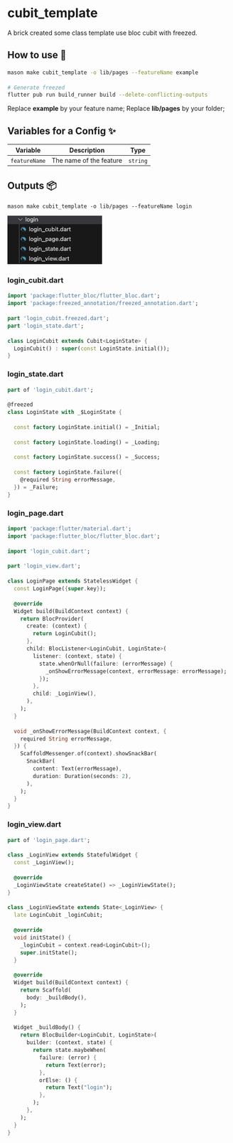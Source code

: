 # cubit_template

A brick created some class template use bloc cubit with freezed.

## How to use 🚀

```bash
mason make cubit_template -o lib/pages --featureName example

# Generate freezed
flutter pub run build_runner build --delete-conflicting-outputs
```

Replace __example__ by your feature name;
Replace __lib/pages__ by your folder;

## Variables for a Config ✨

| Variable      | Description                                                                    | Type     |
| ------------- | ------------------------------------------------------------------------------ | -------- |
| `featureName`  | The name of the feature                                                       | `string` |

## Outputs 📦
```
mason make cubit_template -o lib/pages --featureName login
```

![image](./output.png)

### login_cubit.dart

```dart
import 'package:flutter_bloc/flutter_bloc.dart';
import 'package:freezed_annotation/freezed_annotation.dart';

part 'login_cubit.freezed.dart';
part 'login_state.dart';

class LoginCubit extends Cubit<LoginState> {
  LoginCubit() : super(const LoginState.initial());
}
```

### login_state.dart

```dart
part of 'login_cubit.dart';

@freezed
class LoginState with _$LoginState {
  
  const factory LoginState.initial() = _Initial;

  const factory LoginState.loading() = _Loading;

  const factory LoginState.success() = _Success;

  const factory LoginState.failure({
    @required String errorMessage,
  }) = _Failure;
}
```

### login_page.dart

```dart
import 'package:flutter/material.dart';
import 'package:flutter_bloc/flutter_bloc.dart';

import 'login_cubit.dart';

part 'login_view.dart';

class LoginPage extends StatelessWidget {
  const LoginPage({super.key});

  @override
  Widget build(BuildContext context) {
    return BlocProvider(
      create: (context) {
        return LoginCubit();
      },
      child: BlocListener<LoginCubit, LoginState>(
        listener: (context, state) {
          state.whenOrNull(failure: (errorMessage) {
            _onShowErrorMessage(context, errorMessage: errorMessage);
          });
        },
        child: _LoginView(),
      ),
    );
  }

  void _onShowErrorMessage(BuildContext context, {
    required String errorMessage,
  }) {
    ScaffoldMessenger.of(context).showSnackBar(
      SnackBar(
        content: Text(errorMessage),
        duration: Duration(seconds: 2),
      ),
    );
  }
}

```

### login_view.dart

```dart
part of 'login_page.dart';

class _LoginView extends StatefulWidget {
  const _LoginView();

  @override
  _LoginViewState createState() => _LoginViewState();
}

class _LoginViewState extends State<_LoginView> {
  late LoginCubit _loginCubit;

  @override
  void initState() {
    _loginCubit = context.read<LoginCubit>();
    super.initState();
  }

  @override
  Widget build(BuildContext context) {
    return Scaffold(
      body: _buildBody(),
    );
  }

  Widget _buildBody() {
    return BlocBuilder<LoginCubit, LoginState>(
      builder: (context, state) {
        return state.maybeWhen(
          failure: (error) {
            return Text(error);
          },
          orElse: () {
            return Text("login");
          },
        );
      },
    );
  }
}

```